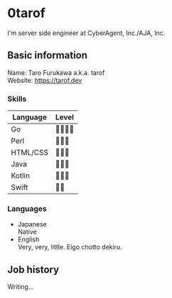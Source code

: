 # 0tarof

I'm server side engineer at CyberAgent, Inc./AJA, Inc.

## Basic information

Name: Taro Furukawa a.k.a. tarof  
Website: https://tarof.dev

### Skills

Language | Level
--|--
Go | 🌟🌟🌟🌟
Perl | 🌟🌟🌟
HTML/CSS | 🌟🌟🌟
Java | 🌟🌟🌟
Kotlin | 🌟🌟🌟
Swift | 🌟🌟

### Languages

- Japanese  
Native
- English  
Very, very, little. Eigo chotto dekiru.

## Job history

Writing...

<!--
**0tarof/0tarof** is a ✨ _special_ ✨ repository because its `README.md` (this file) appears on your GitHub profile.

Here are some ideas to get you started:

- 🔭 I’m currently working on ...
- 🌱 I’m currently learning ...
- 👯 I’m looking to collaborate on ...
- 🤔 I’m looking for help with ...
- 💬 Ask me about ...
- 📫 How to reach me: ...
- 😄 Pronouns: ...
- ⚡ Fun fact: ...
-->
